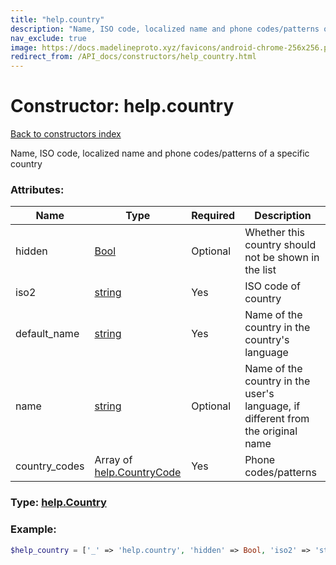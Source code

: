 ```yaml
---
title: "help.country"
description: "Name, ISO code, localized name and phone codes/patterns of a specific country"
nav_exclude: true
image: https://docs.madelineproto.xyz/favicons/android-chrome-256x256.png
redirect_from: /API_docs/constructors/help_country.html
---
```

# Constructor: help.country  
[Back to constructors index](/API_docs/constructors/index.html)



Name, ISO code, localized name and phone codes/patterns of a specific country

### Attributes:

| Name     |    Type       | Required | Description |
|----------|---------------|----------|-------------|
|hidden|[Bool](/API_docs/types/Bool.html) | Optional|Whether this country should not be shown in the list|
|iso2|[string](/API_docs/types/string.html) | Yes|ISO code of country|
|default\_name|[string](/API_docs/types/string.html) | Yes|Name of the country in the country's language|
|name|[string](/API_docs/types/string.html) | Optional|Name of the country in the user's language, if different from the original name|
|country\_codes|Array of [help.CountryCode](/API_docs/constructors/help.CountryCode.html) | Yes|Phone codes/patterns|



### Type: [help.Country](/API_docs/types/help.Country.html)


### Example:

```php
$help_country = ['_' => 'help.country', 'hidden' => Bool, 'iso2' => 'string', 'default_name' => 'string', 'name' => 'string', 'country_codes' => [help.CountryCode, help.CountryCode]];
```  
